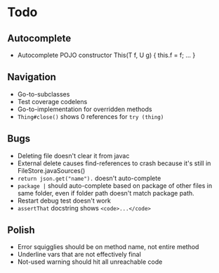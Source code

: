 # Todo

## Autocomplete
- Autocomplete POJO constructor This(T f, U g) { this.f = f; ... }

## Navigation
- Go-to-subclasses
- Test coverage codelens
- Go-to-implementation for overridden methods
- `Thing#close()` shows 0 references for `try (thing)`

## Bugs 
- Deleting file doesn't clear it from javac
- External delete causes find-references to crash because it's still in FileStore.javaSources()
- `return json.get("name").` doesn't auto-complete
- `package |` should auto-complete based on package of other files in same folder, even if folder path doesn't match package path.
- Restart debug test doesn't work
- `assertThat` docstring shows `<code>...</code>`

## Polish
- Error squigglies should be on method name, not entire method
- Underline vars that are not effectively final
- Not-used warning should hit all unreachable code